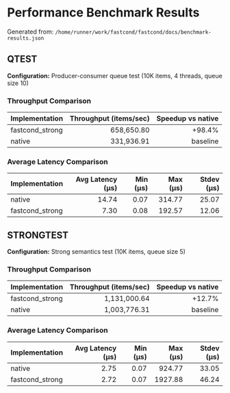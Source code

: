 # Performance Benchmark Results

Generated from: `/home/runner/work/fastcond/fastcond/docs/benchmark-results.json`

## QTEST
**Configuration:** Producer-consumer queue test (10K items, 4 threads, queue size 10)
### Throughput Comparison
| Implementation | Throughput (items/sec) | Speedup vs native |
|---|---:|---:|
| fastcond_strong | 658,650.80 | +98.4% |
| native | 331,936.91 | baseline |

### Average Latency Comparison
| Implementation | Avg Latency (μs) | Min (μs) | Max (μs) | Stdev (μs) |
|---|---:|---:|---:|---:|
| native | 14.74 | 0.07 | 314.77 | 25.07 |
| fastcond_strong | 7.30 | 0.08 | 192.57 | 12.06 |

## STRONGTEST
**Configuration:** Strong semantics test (10K items, queue size 5)
### Throughput Comparison
| Implementation | Throughput (items/sec) | Speedup vs native |
|---|---:|---:|
| fastcond_strong | 1,131,000.64 | +12.7% |
| native | 1,003,776.31 | baseline |

### Average Latency Comparison
| Implementation | Avg Latency (μs) | Min (μs) | Max (μs) | Stdev (μs) |
|---|---:|---:|---:|---:|
| native | 2.75 | 0.07 | 924.77 | 33.05 |
| fastcond_strong | 2.72 | 0.07 | 1927.88 | 46.24 |
